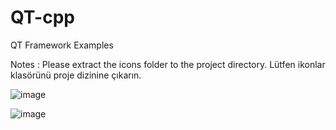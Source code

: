 # QT-cpp
QT Framework Examples


Notes : Please extract the icons folder to the project directory.
        Lütfen ikonlar klasörünü proje dizinine çıkarın.
        
        
![image](https://user-images.githubusercontent.com/32040310/193693941-e0407428-0d0a-4336-8bb0-ea0d1138cb17.png)


![image](https://user-images.githubusercontent.com/32040310/193694239-660dd140-075d-44d9-8331-5a62d704de06.png)

